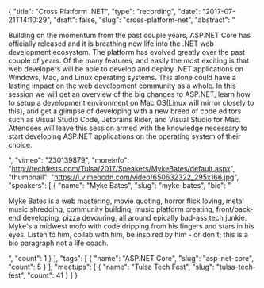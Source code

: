 {
  "title": "Cross Platform .NET",
  "type": "recording",
  "date": "2017-07-21T14:10:29",
  "draft": false,
  "slug": "cross-platform-net",
  "abstract": "<p>Building on the momentum from the past couple years, ASP.NET Core has officially released and it is breathing new life into the .NET web development ecosystem. The platform has evolved greatly over the past couple of years. Of the many features, and easily the most exciting is that web developers will be able to develop and deploy .NET applications on Windows, Mac, and Linux operating systems. This alone could have a lasting impact on the web development community as a whole. In this session we will get an overview of the big changes to ASP.NET, learn how to setup a development environment on Mac OS(Linux will mirror closely to this), and get a glimpse of developing with a new breed of code editors such as Visual Studio Code, Jetbrains Rider, and Visual Studio for Mac. Attendees will leave this session armed with the knowledge necessary to start developing ASP.NET applications on the operating system of their choice.</p>",
  "vimeo": "230139879",
  "moreinfo": "http://techfests.com/Tulsa/2017/Speakers/MykeBates/default.aspx",
  "thumbnail": "https://i.vimeocdn.com/video/650632322_295x166.jpg",
  "speakers": [
    {
      "name": "Myke Bates",
      "slug": "myke-bates",
      "bio": "<p>Myke Bates is a web mastering, movie quoting, horror flick loving, metal music shredding, community building, music platform creating, front/back-end developing, pizza devouring, all around epically bad-ass tech junkie. Myke's a midwest mofo with code dripping from his fingers and stars in his eyes. Listen to him, collab with him, be inspired by him - or don't; this is a bio paragraph not a life coach.</p>",
      "count": 1
    }
  ],
  "tags": [
    {
      "name": "ASP.NET Core",
      "slug": "asp-net-core",
      "count": 5
    }
  ],
  "meetups": [
    {
      "name": "Tulsa Tech Fest",
      "slug": "tulsa-tech-fest",
      "count": 41
    }
  ]
}